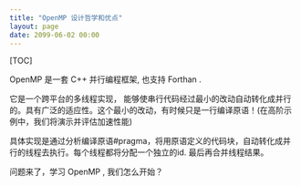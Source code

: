 ```yaml
---
title: "OpenMP 设计哲学和优点"
layout: page
date: 2099-06-02 00:00
---
```

[TOC]


OpenMP 是一套 C++ 并行编程框架, 也支持 Forthan .

它是一个跨平台的多线程实现， 能够使串行代码经过最小的改动自动转化成并行的。具有广泛的适应性。这个最小的改动，有时候只是一行编译原语！(在高阶示例中，我们将演示并评估加速性能)


具体实现是通过分析编译原语#pragma，将用原语定义的代码块，自动转化成并行的线程去执行。每个线程都将分配一个独立的id. 最后再合并线程结果。

问题来了，学习 OpenMP , 我们怎么开始？